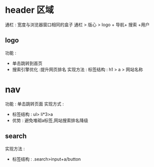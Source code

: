 # header 区域
通栏 : 宽度与浏览器窗口相同的盒子
通栏 > 版心 > logo + 导航+ 搜索 +用户
## logo 
功能 : 
+ 单击跳转到首页
+ 搜索引擎优化 :提升网页排名
实现方法 : 标签结构 : h1 > a > 网站名称
# nav
功能 : 单击跳转页面
实现方式 : 
+ 标签结构 : ul> li\*3>a
+ 优势 : 避免堆砌a标签,网站搜索排名降级

## search 
实现方法 : 
+ 标签结构 : .search>input+a/button 
